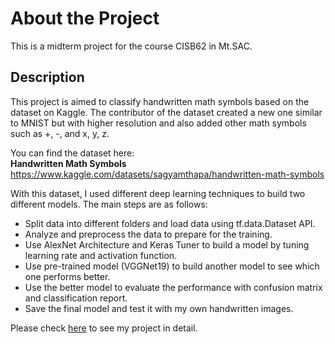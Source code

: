 # About the Project
This is a midterm project for the course CISB62 in Mt.SAC.
## Description
This project is aimed to classify handwritten math symbols based on the dataset on Kaggle. The contributor of the dataset created a new one similar to MNIST but with higher resolution and also added other math symbols such as +, -, and x, y, z.

You can find the dataset here: <br>**Handwritten Math Symbols** https://www.kaggle.com/datasets/sagyamthapa/handwritten-math-symbols

With this dataset, I used different deep learning techniques to build two different models. The main steps are as follows:

- Split data into different folders and load data using tf.data.Dataset API.
- Analyze and preprocess the data to prepare for the training.
- Use AlexNet Architecture and Keras Tuner to build a model by tuning learning rate and activation function.
- Use pre-trained model (VGGNet19) to build another model to see which one performs better.
- Use the better model to evaluate the performance with confusion matrix and classification report.
- Save the final model and test it with my own handwritten images.

Please check [here](CISB62_midterm_project_Chao.ipynb) to see my project in detail.

##
